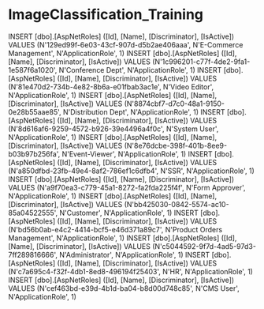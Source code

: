 # ImageClassification_Training


INSERT [dbo].[AspNetRoles] ([Id], [Name], [Discriminator], [IsActive]) VALUES (N'129ed99f-6e03-43cf-907d-d5b2ae406aaa', N'E-Commerce Management', N'ApplicationRole', 1)
INSERT [dbo].[AspNetRoles] ([Id], [Name], [Discriminator], [IsActive]) VALUES (N'1c996201-c77f-4de2-9fa1-1e587f6a1020', N'Conference Dept', N'ApplicationRole', 1)
INSERT [dbo].[AspNetRoles] ([Id], [Name], [Discriminator], [IsActive]) VALUES (N'81e470d2-734b-4e82-8b6a-e01fbab3ac1e', N'Video Editor', N'ApplicationRole', 1)
INSERT [dbo].[AspNetRoles] ([Id], [Name], [Discriminator], [IsActive]) VALUES (N'8874cbf7-d7c0-48a1-9150-0e28b55aae85', N'Distribution Dept', N'ApplicationRole', 1)
INSERT [dbo].[AspNetRoles] ([Id], [Name], [Discriminator], [IsActive]) VALUES (N'8d616af6-9259-4572-b926-39e4496a4f0c', N'System User', N'ApplicationRole', 1)
INSERT [dbo].[AspNetRoles] ([Id], [Name], [Discriminator], [IsActive]) VALUES (N'8e76dcbe-398f-401b-8ee9-b03b97b256fa', N'Event-Viewer', N'ApplicationRole', 1)
INSERT [dbo].[AspNetRoles] ([Id], [Name], [Discriminator], [IsActive]) VALUES (N'a850dfbd-23fb-49e4-8af2-786ef1c6dfb4', N'SSR', N'ApplicationRole', 1)
INSERT [dbo].[AspNetRoles] ([Id], [Name], [Discriminator], [IsActive]) VALUES (N'a9f70ea3-c779-45a1-8272-fa2fda225f4f', N'Form Approver', N'ApplicationRole', 1)
INSERT [dbo].[AspNetRoles] ([Id], [Name], [Discriminator], [IsActive]) VALUES (N'bb425030-0842-5574-ac10-85a04522555', N'Customer', N'ApplicationRole', 1)
INSERT [dbo].[AspNetRoles] ([Id], [Name], [Discriminator], [IsActive]) VALUES (N'bd56b0ab-e4c2-4414-bcf5-e46d371a89c7', N'Product Orders Management', N'ApplicationRole', 1)
INSERT [dbo].[AspNetRoles] ([Id], [Name], [Discriminator], [IsActive]) VALUES (N'c5044592-9f7d-4ad5-97d3-7ff289816666', N'Administrator', N'ApplicationRole', 1)
INSERT [dbo].[AspNetRoles] ([Id], [Name], [Discriminator], [IsActive]) VALUES (N'c7a695c4-f32f-4db1-8ed8-496194f25403', N'HR', N'ApplicationRole', 1)
INSERT [dbo].[AspNetRoles] ([Id], [Name], [Discriminator], [IsActive]) VALUES (N'cef463bd-e39d-4b1d-ba04-b8d00d748c85', N'CMS User', N'ApplicationRole', 1)
